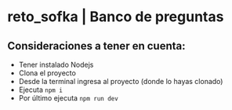 # reto_sofka | Banco de preguntas

## Consideraciones a tener en cuenta:
* Tener instalado Nodejs
* Clona el proyecto
* Desde la terminal ingresa al proyecto (donde lo hayas clonado) 
* Ejecuta `npm i`
* Por último ejecuta `npm run dev`

